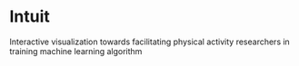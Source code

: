 # Intuit
Interactive visualization towards facilitating physical activity researchers in training machine learning algorithm
